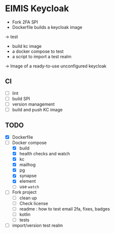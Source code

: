 # EIMIS Keycloak

- Fork 2FA SPI
- Dockerfile builds a keycloak image

-> test

- build kc image
- a docker compose to test
- a script to import a test realm

-> Image of a ready-to-use unconfigured keycloak

## CI

- [ ] lint
- [ ] build SPI
- [ ] version management
- [ ] build and push KC image

## TODO

- [x] Dockerfile
- [ ] Docker compose
  - [x] build
  - [x] health checks and watch
  - [x] kc
  - [x] mailhog
  - [x] pg
  - [x] synapse
  - [x] element
  - [ ] use `watch`
- [ ] Fork project
  - [ ] clean up
  - [ ] Check license
  - [ ] readme : how to test email 2fa, fixes, badges
  - [ ] kotlin
  - [ ] tests
- [ ] import/version test realm
